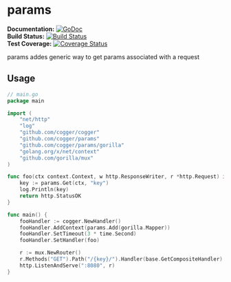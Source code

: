 # params 

**Documentation:** [![GoDoc](https://godoc.org/github.com/cogger/params?status.png)](http://godoc.org/github.com/cogger/params)  
**Build Status:** [![Build Status](https://travis-ci.org/cogger/params.svg?branch=master)](https://travis-ci.org/cogger/params)  
**Test Coverage:** [![Coverage Status](https://coveralls.io/repos/cogger/params/badge.svg?branch=master)](https://coveralls.io/r/cogger/params?branch=master)

params addes generic way to get params associated with a request

## Usage
~~~ go
// main.go
package main

import (
	"net/http"
	"log"
	"github.com/cogger/cogger"
	"github.com/cogger/params"
	"github.com/cogger/params/gorilla"
	"golang.org/x/net/context"
	"github.com/gorilla/mux"
)

func foo(ctx context.Context, w http.ResponseWriter, r *http.Request) int{
	key := params.Get(ctx, "key")
	log.Println(key)
	return http.StatusOK
}

func main() {
	fooHandler := cogger.NewHandler()
	fooHandler.AddContext(params.Add(gorilla.Mapper))
	fooHandler.SetTimeout(3 * time.Second)
	fooHandler.SetHandler(foo)

 	r := mux.NewRouter()
	r.Methods("GET").Path("/{key}/").Handler(base.GetCompositeHandler)
  	http.ListenAndServe(":8080", r)
}

~~~
